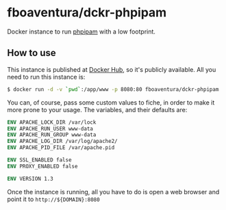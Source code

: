 # fboaventura/dckr-phpipam

Docker instance to run [phpipam](https://phpipam.net/) with a low footprint.

## How to use

This instance is published at [Docker Hub](https://hub.docker.com/r/fboaventura/dckr-phpipam/), so it's publicly available.  All you need to run this instance is:

```bash
$ docker run -d -v `pwd`:/app/www -p 8080:80 fboaventura/dckr-phpipam
```

You can, of course, pass some custom values to fiche, in order to make it more prone to your usage.  The variables, and their defaults are:

```dockerfile
ENV APACHE_LOCK_DIR /var/lock
ENV APACHE_RUN_USER www-data
ENV APACHE_RUN_GROUP www-data
ENV APACHE_LOG_DIR /var/log/apache2/
ENV APACHE_PID_FILE /var/apache.pid

ENV SSL_ENABLED false
ENV PROXY_ENABLED false

ENV VERSION 1.3
```

Once the instance is running, all you have to do is open a web browser and point it to `http://${DOMAIN}:8080`


